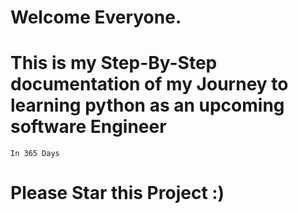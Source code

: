 # Welcome Everyone.
# This is my Step-By-Step documentation of my Journey to learning python as an upcoming software Engineer
    In 365 Days
# Please Star this Project :)
